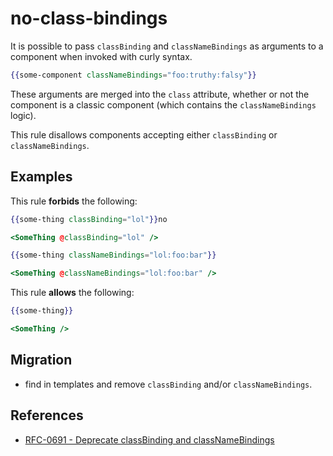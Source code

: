 # no-class-bindings

It is possible to pass `classBinding` and `classNameBindings` as arguments to a component when invoked with curly syntax.

```hbs
{{some-component classNameBindings="foo:truthy:falsy"}}
```

These arguments are merged into the `class` attribute, whether or not the component is a classic component (which contains the `classNameBindings` logic).

This rule disallows components accepting either `classBinding` or `classNameBindings`.

## Examples

This rule **forbids** the following:

```hbs
{{some-thing classBinding="lol"}}no
```

```hbs
<SomeThing @classBinding="lol" />
```

```hbs
{{some-thing classNameBindings="lol:foo:bar"}}
```

```hbs
<SomeThing @classNameBindings="lol:foo:bar" />
```

This rule **allows** the following:

```hbs
{{some-thing}}
```

```hbs
<SomeThing />
```

## Migration

- find in templates and remove `classBinding` and/or `classNameBindings`.

## References

- [RFC-0691 - Deprecate classBinding and classNameBindings](https://github.com/emberjs/rfcs/blob/master/text/0691-deprecate-class-binding-and-class-name-bindings.md)
